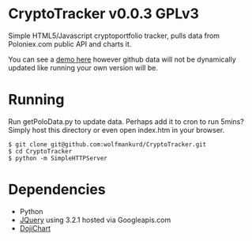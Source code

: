 # CryptoTracker v0.0.3 GPLv3

Simple HTML5/Javascript cryptoportfolio tracker, pulls data from Poloniex.com public API and charts it.

You can see a [demo here](https://wolfmankurd.github.io/CryptoTracker) however github data will not be dynamically updated like running your own version will be.

# Running

Run getPoloData.py to update data. Perhaps add it to cron to run 5mins?
Simply host this directory or even open index.htm in your browser.

```
$ git clone git@github.com:wolfmankurd/CryptoTracker.git
$ cd CryptoTracker
$ python -m SimpleHTTPServer
```

# Dependencies

* Python
* [JQuery](http://jquery.com/) using 3.2.1 hosted via Googleapis.com
* [DojiChart](http://dojichart.com/)

